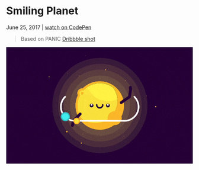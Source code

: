 # Smiling Planet

June 25, 2017 | [watch on CodePen](https://codepen.io/miocene/pen/WOZoxe)

> Based on PANIC [Dribbble shot](https://dribbble.com/shots/2652064-Need-a-lift)

![Pure CSS Smiling Planet Animation GIF](3.gif "Pure CSS Smiling Planet Animation GIF")
